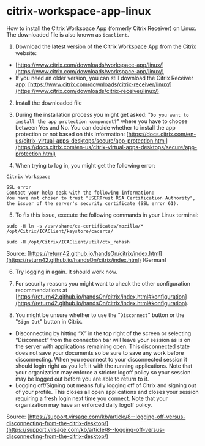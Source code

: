 # citrix-workspace-app-linux
How to install the Citrix Workspace App (formerly Citrix Receiver) on Linux. The downloaded file is also known as `icaclient`.

1. Download the latest version of the Citrix Workspace App from the Citrix website:
- [https://www.citrix.com/downloads/workspace-app/linux/](https://www.citrix.com/downloads/workspace-app/linux/)
- If you need an older version, you can still download the Citrix Receiver app: [https://www.citrix.com/downloads/citrix-receiver/linux/](https://www.citrix.com/downloads/citrix-receiver/linux/)

2. Install the downloaded file

3. During the installation process you might get asked: "`Do you want to install the app protection component?`" where you have to choose between Yes and No. You can decide whether to install the app protection or not based on this information: [https://docs.citrix.com/en-us/citrix-virtual-apps-desktops/secure/app-protection.html](https://docs.citrix.com/en-us/citrix-virtual-apps-desktops/secure/app-protection.html)

4. When trying to log in, you might get the following error:
```
Citrix Workspace

SSL error
Contact your help desk with the following information:
You have not chosen to trust "USERTrust RSA Certification Authority",
the issuer of the server's security certificate (SSL error 61).
```

5. To fix this issue, execute the following commands in your Linux terminal:
```
sudo -H ln -s /usr/share/ca-certificates/mozilla/* /opt/Citrix/ICAClient/keystore/cacerts/

sudo -H /opt/Citrix/ICAClient/util/ctx_rehash
```
Source: [https://return42.github.io/handsOn/citrix/index.html](https://return42.github.io/handsOn/citrix/index.html) (German)

6. Try logging in again. It should work now.

7. For security reasons you might want to check the other configuration recommendations at [https://return42.github.io/handsOn/citrix/index.html#konfiguration](https://return42.github.io/handsOn/citrix/index.html#konfiguration).

8. You might be unsure whether to use the "`Disconnect`" button or the "`Sign Out`" button in Citrix. 
- Disconnecting by hitting “X” in the top right of the screen or selecting “Disconnect” from the connection bar will leave your session as is on the server with applications remaining open. This disconnected state does not save your documents so be sure to save any work before disconnecting. When you reconnect to your disconnected session it should login right as you left it with the running applications. Note that your organization may enforce a stricter logoff policy so your session may be logged out before you are able to return to it.
- Logging off/Signing out means fully logging off of Citrix and signing out of your profile. This closes all open applications and closes your session requiring a fresh login next time you connect. Note that your organization may have an enforced daily logoff policy.

Source: [https://support.virsage.com/kb/article/8--logging-off-versus-disconnecting-from-the-citrix-desktop/](https://support.virsage.com/kb/article/8--logging-off-versus-disconnecting-from-the-citrix-desktop/)
